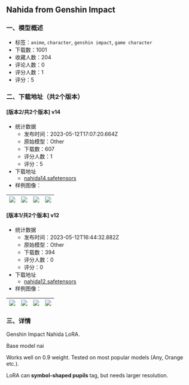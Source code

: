 ## Nahida from Genshin Impact
### 一、模型概述

- 标签：`anime`, `character`, `genshin impact`, `game character`
- 下载数：1001
- 收藏人数：204
- 评论人数：0
- 评分人数：1
- 评分：5

### 二、下载地址（共2个版本）

#### [版本2/共2个版本] v14

- 统计数据
  - 发布时间：2023-05-12T17:07:20.664Z
  - 原始模型：Other
  - 下载数：607
  - 评分人数：1
  - 评分：5
- 下载地址
  - [nahida14.safetensors](https://civitai.com/api/download/models/68957)
- 样例图像：

| <img src="https://image.civitai.com/xG1nkqKTMzGDvpLrqFT7WA/9bcd8f80-7c69-4107-bb15-418ef656a8d4/width=450/769181.jpeg" /> | <img src="https://image.civitai.com/xG1nkqKTMzGDvpLrqFT7WA/15715be2-d868-4715-810a-cf836d7423e3/width=450/769183.jpeg" /> | <img src="https://image.civitai.com/xG1nkqKTMzGDvpLrqFT7WA/166717a9-0ff1-4378-97aa-b2467c4aa806/width=450/769182.jpeg" /> | <img src="https://image.civitai.com/xG1nkqKTMzGDvpLrqFT7WA/219a346d-4c4d-4d48-b589-8fdb1ddd5b7d/width=450/769179.jpeg" /> |
| ---- | ---- | ---- | ---- |

#### [版本1/共2个版本] v12

- 统计数据
  - 发布时间：2023-05-12T16:44:32.882Z
  - 原始模型：Other
  - 下载数：394
  - 评分人数：0
  - 评分：0
- 下载地址
  - [nahida12.safetensors](https://civitai.com/api/download/models/29795)
- 样例图像：

| <img src="https://image.civitai.com/xG1nkqKTMzGDvpLrqFT7WA/9aad3e37-d91c-46d8-040b-8d23aa3b9000/width=450/337450.jpeg" /> | <img src="https://image.civitai.com/xG1nkqKTMzGDvpLrqFT7WA/974efc18-3dd6-4862-d8d2-6089e6d30b00/width=450/337455.jpeg" /> | <img src="https://image.civitai.com/xG1nkqKTMzGDvpLrqFT7WA/8f83d6b4-b598-4768-0458-9b64d1fc7a00/width=450/337454.jpeg" /> | <img src="https://image.civitai.com/xG1nkqKTMzGDvpLrqFT7WA/85f3f76e-ea89-4b69-f590-c7c1f07fbb00/width=450/337453.jpeg" /> |
| ---- | ---- | ---- | ---- |


### 三、详情
<p>Genshin Impact Nahida LoRA.</p><p>Base model nai</p><p>Works well on 0.9 weight. Tested on most popular models (Any, Orange etc.).</p><p>LoRA can<strong> symbol-shaped pupils </strong>tag, but needs larger resolution.</p>